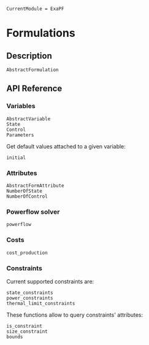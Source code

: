 ```@meta
CurrentModule = ExaPF
```

# Formulations

## Description

```@docs
AbstractFormulation

```

## API Reference

### Variables

```@docs
AbstractVariable
State
Control
Parameters

```

Get default values attached to a given variable:
```@docs
initial

```

### Attributes

```@docs
AbstractFormAttribute
NumberOfState
NumberOfControl

```

### Powerflow solver

```@docs
powerflow

```

### Costs

```@docs
cost_production
```

### Constraints

Current supported constraints are:
```@docs
state_constraints
power_constraints
thermal_limit_constraints

```

These functions allow to query constraints' attributes:
```@docs
is_constraint
size_constraint
bounds

```

